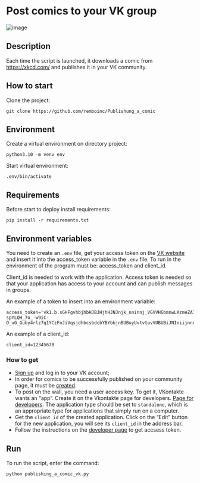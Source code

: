 # Post comics to your VK group

![image](https://github.com/remboinc/Publishung_a_comic/blob/main/example_post_vk.png?raw=true)

## Description
Each time the script is launched, it downloads a comic from https://xkcd.com/ and publishes it in your VK community.

## How to start
Clone the project:
```
git clone https://github.com/remboinc/Publishung_a_comic
```
## Environment
Create a virtual environment on directory project:
```
python3.10 -m venv env
```
Start virtual environment:
```
.env/bin/activate
```
## Requirements
Before start to deploy install requirements:
```
pip install -r requirements.txt
```
## Environment variables
You need to create an `.env` file, get your access token on the [VK website](https://dev.vk.com/api/access-token/implicit-flow-user) and insert it into the access_token variable in the `.env` file. To run in the environment of the program must be:
access_token and client_id.

Client_id is needed to work with the application. Access token is needed so that your application has access to your account and can publish messages in groups. 

An example of a token to insert into an environment variable:
```
access_token='vk1.b.sGHFgvhbjhbHJBJHjhHJNJnjk_nninnj_VGVVHGbmnwLKzmeZA7nG41EO-spYLQH_7o_-w9iC-O_uG_Guby4rlz7q1YCzFnJiVqsjdhbcsbdcbYBYbbjnBUBuyUvtvtuvVUBUBiJNIniijnnnKe2Lt9PP9TIPqRw_y1TrDwEhat1A'
```
An example of a client_id:
```
client_id=12345678
```
### How to get 
- [Sign up](https://id.vk.com/auth?app_id=7913379&v=1.58.6&redirect_uri=https%3A%2F%2Fvk.com%2Fjoin&uuid=2akhQyx0pHpNiIacgm2Z8&scheme=space_gray&action=eyJuYW1lIjoibm9fcGFzc3dvcmRfZmxvdyIsInBhcmFtcyI6eyJ0eXBlIjoic2lnbl91cCJ9fQ%3D%3D) and log in to your VK account;
- In order for comics to be successfully published on your community page, it must be [created](https://vk.com/groups?tab=admin).
- To post on the wall, you need a user access key. To get it, VKontakte wants an “app”. Create it on the Vkontakte page for developers. [Page for developers](https://vk.com/editapp?act=create). 
The application type should be set to `standalone`, which is an appropriate type for applications that simply run on a computer.
- Get the `client_id` of the created application. Click on the “Edit” button for the new application, you will see its `client_id` in the address bar.
- Follow the instructions on the [developer page](https://dev.vk.com/api/access-token/implicit-flow-user) to get accsess token.
## Run
To run the script, enter the command:
```
python publishing_a_comic_vk.py
```


